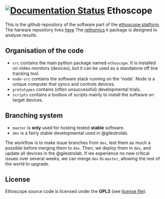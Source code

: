 [![Documentation Status](https://readthedocs.org/projects/ethoscope/badge/?version=latest)](http://means.readthedocs.org/en/latest/?badge=dev)
Ethoscope
============

This is the github repository of the software part of the [ethoscope platform](http://gilestrolab.github.io/ethoscope/).
The harware repository lives [here](https://github.com/PolygonalTree/ethoscope_hardware)
The [rethomics](https://github.com/gilestrolab/rethomics) `R` package is designed to analyse results.


Organisation of the code
--------------------------

* `src` contains the main python package named `ethoscope`. It is installed on video monitors (devices), but it can be used as a standalone off line tracking tool.
* `node-src` contains the software stack running on the 'node'. Node is a unique computer that syncs and controls devices.
* `prototypes` contains (often unsuccessful) developmental trials.
* `scripts` contains a toolbox of scripts mainly to install the software on target devices.


Branching system
--------------------------

* `master` is **only** used for hosting tested **stable** software.
* `dev` is a fairly stable developmental used in @gilestrolab.

The workflow is to make issue branches from `dev`, test them as much a possible before merging them to `dev`.
Then, we deploy them in `dev`, and update all devices in the @gilestrolab.
If we experience no new critical issues over several weeks, we can merge `dev` to `master`, allowing the rest of the world to upgrade.

License
---------------

Ethoscope source code is licensed under the **GPL3** (see [license file](LICENSE)).
